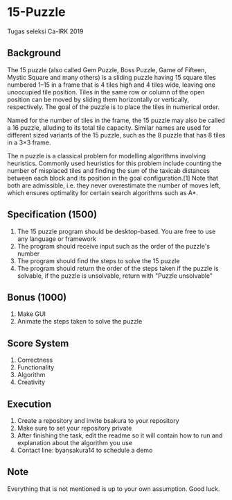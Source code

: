 # 15-Puzzle
Tugas seleksi Ca-IRK 2019

## Background
The 15 puzzle (also called Gem Puzzle, Boss Puzzle, Game of Fifteen, Mystic Square and many others) is a sliding puzzle having 15 square tiles numbered 1–15 in a frame that is 4 tiles high and 4 tiles wide, leaving one unoccupied tile position. Tiles in the same row or column of the open position can be moved by sliding them horizontally or vertically, respectively. The goal of the puzzle is to place the tiles in numerical order.<br>

Named for the number of tiles in the frame, the 15 puzzle may also be called a 16 puzzle, alluding to its total tile capacity. Similar names are used for different sized variants of the 15 puzzle, such as the 8 puzzle that has 8 tiles in a 3×3 frame.<br>

The n puzzle is a classical problem for modelling algorithms involving heuristics. Commonly used heuristics for this problem include counting the number of misplaced tiles and finding the sum of the taxicab distances between each block and its position in the goal configuration.[1] Note that both are admissible, i.e. they never overestimate the number of moves left, which ensures optimality for certain search algorithms such as A*.<br>

## Specification (1500)
1. The 15 puzzle program should be desktop-based. You are free to use any language or framework
2. The program should receive input such as the order of the puzzle's number
3. The program should find the steps to solve the 15 puzzle
4. The program should return the order of the steps taken if the puzzle is solvable, if the puzzle is unsolvable, return with "Puzzle unsolvable"

## Bonus (1000)
1. Make GUI
2. Animate the steps taken to solve the puzzle

## Score System
1. Correctness
2. Functionality
3. Algorithm
4. Creativity

## Execution
1. Create a repository and invite bsakura to your repository
2. Make sure to set your repository private
3. After finishing the task, edit the readme so it will contain how to run and explanation about the algorithm you use
4. Contact line: byansakura14 to schedule a demo

## Note
Everything that is not mentioned is up to your own assumption. Good luck.
